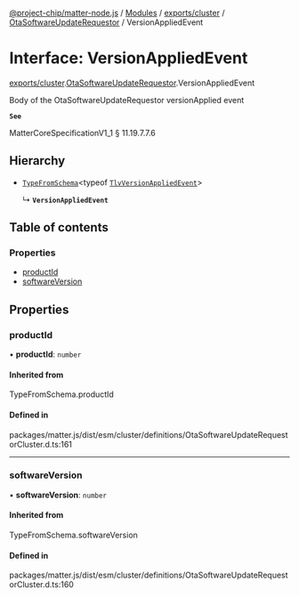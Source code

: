 [@project-chip/matter-node.js](../README.md) / [Modules](../modules.md) / [exports/cluster](../modules/exports_cluster.md) / [OtaSoftwareUpdateRequestor](../modules/exports_cluster.OtaSoftwareUpdateRequestor.md) / VersionAppliedEvent

# Interface: VersionAppliedEvent

[exports/cluster](../modules/exports_cluster.md).[OtaSoftwareUpdateRequestor](../modules/exports_cluster.OtaSoftwareUpdateRequestor.md).VersionAppliedEvent

Body of the OtaSoftwareUpdateRequestor versionApplied event

**`See`**

MatterCoreSpecificationV1_1 § 11.19.7.7.6

## Hierarchy

- [`TypeFromSchema`](../modules/exports_tlv.md#typefromschema)\<typeof [`TlvVersionAppliedEvent`](../modules/exports_cluster.OtaSoftwareUpdateRequestor.md#tlvversionappliedevent)\>

  ↳ **`VersionAppliedEvent`**

## Table of contents

### Properties

- [productId](exports_cluster.OtaSoftwareUpdateRequestor.VersionAppliedEvent.md#productid)
- [softwareVersion](exports_cluster.OtaSoftwareUpdateRequestor.VersionAppliedEvent.md#softwareversion)

## Properties

### productId

• **productId**: `number`

#### Inherited from

TypeFromSchema.productId

#### Defined in

packages/matter.js/dist/esm/cluster/definitions/OtaSoftwareUpdateRequestorCluster.d.ts:161

___

### softwareVersion

• **softwareVersion**: `number`

#### Inherited from

TypeFromSchema.softwareVersion

#### Defined in

packages/matter.js/dist/esm/cluster/definitions/OtaSoftwareUpdateRequestorCluster.d.ts:160
